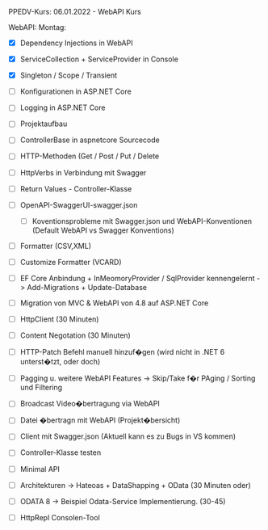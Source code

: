 PPEDV-Kurs: 06.01.2022 - WebAPI Kurs 


WebAPI:
Montag:
- [x] Dependency Injections in WebAPI
- [x] ServiceCollection + ServiceProvider in Console 
- [x] Singleton / Scope / Transient  
- [ ] Konfigurationen in ASP.NET Core
- [ ] Logging in ASP.NET Core
- [ ] Projektaufbau 
- [ ] ControllerBase in aspnetcore Sourcecode
- [ ] HTTP-Methoden (Get / Post / Put / Delete
- [ ] HttpVerbs in Verbindung mit Swagger
- [ ] Return Values - Controller-Klasse
- [ ] OpenAPI-SwaggerUI-swagger.json
  - [ ] Koventionsprobleme mit Swagger.json und WebAPI-Konventionen (Default WebAPI vs Swagger Konventions)
- [ ] Formatter (CSV,XML)
- [ ] Customize Formatter (VCARD)
- [ ] EF Core Anbindung + InMeomoryProvider / SqlProvider kennengelernt -> Add-Migrations + Update-Database


- [ ] Migration von MVC & WebAPI von 4.8 auf ASP.NET Core 
- [ ] HttpClient (30 Minuten)
- [ ] Content Negotation (30 Minuten)
- [ ] HTTP-Patch Befehl manuell hinzuf�gen (wird nicht in .NET 6 unterst�tzt, oder doch)
- [ ] Pagging u. weitere WebAPI Features -> Skip/Take f�r PAging / Sorting und Filtering
- [ ] Broadcast Video�bertragung via WebAPI
- [ ] Datei �bertragn mit WebAPI (Projekt�bersicht)
- [ ] Client mit Swagger.json (Aktuell kann es zu Bugs in VS kommen)
- [ ] Controller-Klasse testen 
- [ ] Minimal API

- [ ] Architekturen -> Hateoas + DataShapping + OData (30 Minuten oder) 
- [ ] ODATA 8 -> Beispiel Odata-Service Implementierung.  (30-45)
- [ ] HttpRepl Consolen-Tool 


